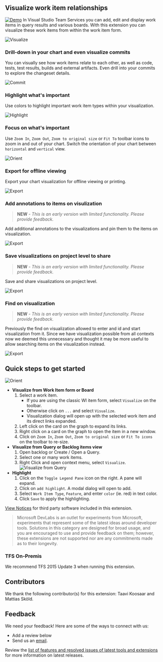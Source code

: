 ## Visualize work item relationships

[![Demo](images/wvizdemo.png)](https://channel9.msdn.com/Series/Visual-Studio-ALM-Rangers-Demos/VS-Team-Services-Work-Item-Visualization-Extension) In Visual Studio Team Services you can add, edit and display work items in query results and various boards. With this extension you can visualize these work items from within the work item form. 

![Visualize](images/image1.png)

### Drill-down in your chart and even visualize commits

You can visually see how work items relate to each other, as well as code, tests, test results, builds and external artifacts. Even drill into your commits to explore the changeset details.

![Commit](images/image4.png)

### Highlight what's important
Use colors to highlight important work item types within your visualization.

![Highlight](images/image3.png)

### Focus on what's important
Use `Zoom In`, `Zoom Out`, `Zoom to original size` or `Fit To` toolbar icons to zoom in and out of your chart. Switch the orientation of your chart between `horizontal` and `vertical` view.

![Orient](images/image2.png)

### Export for offline viewing
Export your chart visualization for offline viewing or printing. 

![Export](images/image5.png)

### Add annotations to items on visulization

> **NEW** - *This is an early version with limited functionality. Please provide feedback.*

Add additional annotations to the visualizations and pin them to the items on visualization. 

![Export](images/annotations.png)

### Save visualizations on project level to share

> **NEW** - *This is an early version with limited functionality. Please provide feedback.*

Save and share visualizations on project level.  

![Export](images/shareVisualization.png)

### Find on visualization

> **NEW** - *This is an early version with limited functionality. Please provide feedback.*

Previously the find on visualization allowed to enter and id and start visualization from it. Since we have visualization possible from all contexts now we deemed this unnecessary and thought it may be more useful to allow searching items on the visualization instead.  

![Export](images/findOnVisualization.png)

## Quick steps to get started

![Orient](images/image6.png)

- **Visualize from Work Item form or Board**
	1. Select a work item. 
		- If you are using the classic WI item form, select `Visualize` on the toolbar.
		- Otherwise click on `...` and select `Visualize`.
		- Visualization dialog will open up with the selected work item and its direct links expanded.
	1. Left click on the card on the graph to expand its links.
	1. Right click on a card on the graph to open the item in a new window.
	1. Click on `Zoom In`, `Zoom Out`, `Zoom to original size` or `Fit To icons` on the toolbar to re-size.
- **Visualize from Query or Backlog items view**
	1. Open backlog or Create / Open a Query.
	2. Select one or many work items.
	3. Right Click and open context menu, select `Visualize`.
![Visualize from Query](images/VisualizeFromQuery.png)	
- **Highlight**
	1. Click on the `Toggle Legend Pane` icon on the right. A pane will expand.
	2. Click on `add highlight`. A modal dialog will open to add.
	3. Select `Work Item Type`, `Feature`, and enter `color` (ie. red) in text color. 
	4. Click `Save` to apply the highlighting.

[View Notices](https://marketplace.visualstudio.com/_apis/public/gallery/publisher/ms-devlabs/extension/WorkitemVisualization/latest/assetbyname/ThirdPartyNotice.txt) for third party software included in this extension.

> Microsoft DevLabs is an outlet for experiments from Microsoft, experiments that represent some of the latest ideas around developer tools. Solutions in this category are designed for broad usage, and you are encouraged to use and provide feedback on them; however, these extensions are not supported nor are any commitments made as to their longevity.

### TFS On-Premis

We recommend TFS 2015 Update 3 when running this extension.

## Contributors

We thank the following contributor(s) for this extension: Taavi Koosaar and Mattias Sköld.

## Feedback

We need your feedback! Here are some of the ways to connect with us:

- Add a review below
- Send us an [email](mailto://mktdevlabs@microsoft.com).

Review the [list of features and resolved issues of latest tools and extensions](https://aka.ms/vsarreleases) for more information on latest releases. 
